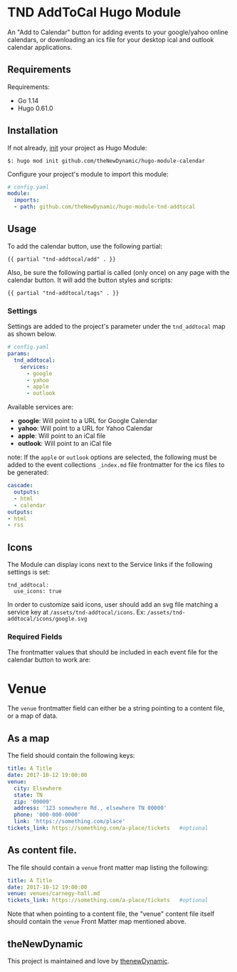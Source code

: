 # TND AddToCal Hugo Module

An "Add to Calendar" button for adding events to your google/yahoo online calendars, or downloading an ics file for your desktop ical and outlook calendar applications.

## Requirements

Requirements:
- Go 1.14
- Hugo 0.61.0


## Installation

If not already, [init](https://gohugo.io/hugo-modules/use-modules/#initialize-a-new-module) your project as Hugo Module:

```
$: hugo mod init github.com/theNewDynamic/hugo-module-calendar
```

Configure your project's module to import this module:

```yaml
# config.yaml
module:
  imports:
  - path: github.com/theNewDynamic/hugo-module-tnd-addtocal
```

## Usage

To add the calendar button, use the following partial:

```
{{ partial "tnd-addtocal/add" . }}
```

Also, be sure the following partial is called (only once) on any page with the calendar button. It will add the button styles and scripts:

```
{{ partial "tnd-addtocal/tags" . }}
```

### Settings

Settings are added to the project's parameter under the `tnd_addtocal` map as shown below.

```yaml
# config.yaml
params:
  tnd_addtocal:
    services:
      - google
      - yahoo
      - apple
      - outlook
```
Available services are:
- __google__: Will point to a URL for Google Calendar
- __yahoo__: Will point to a URL for Yahoo Calendar
- __apple__: Will point to an iCal file
- __outlook__: Will point to an iCal file

note: If the `apple` or `outlook` options are selected, the following must be added to the event collections `_index.md` file frontmatter for the ics files to be generated:

```yaml
cascade:
  outputs:
  - html
  - calendar
outputs:
- html
- rss
```

## Icons
The Module can display icons next to the Service links if the following settings is set:
```
tnd_addtocal:
  use_icons: true
```

In order to customize said icons, user should add an svg file matching a service key at `/assets/tnd-addtocal/icons`.
Ex: `/assets/tnd-addtocal/icons/google.svg`

### Required Fields

The frontmatter values that should be included in each event file for the calendar button to work are:

# Venue

The `venue` frontmatter field can either be a string pointing to a content file, or a map of data.

## As a map

The field should contain the following keys:

```yaml
title: A Title
date: 2017-10-12 19:00:00
venue:
  city: Elsewhere
  state: TN
  zip: '00000'
  address: '123 somewhere Rd., elsewhere TN 00000'
  phone: '000-000-0000'
  link: 'https://something.com/place'
tickets_link: https://something.com/a-place/tickets   #optional
```

## As content file.

The file should contain a `venue` front matter map listing the following:

```yaml
title: A Title
date: 2017-10-12 19:00:00
venue: venues/carnegy-hall.md
tickets_link: https://something.com/a-place/tickets   #optional
```

Note that when pointing to a content file, the "venue" content file itself should contain the `venue` Front Matter map mentioned above.

## theNewDynamic

This project is maintained and love by [thenewDynamic](https://www.thenewdynamic.com).